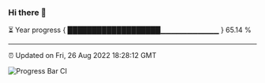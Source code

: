 ### Hi there 👋

⏳ Year progress { ███████████████████▁▁▁▁▁▁▁▁▁▁▁ } 65.14 %

---

⏰ Updated on Fri, 26 Aug 2022 18:28:12 GMT

![Progress Bar CI](https://github.com/ZhaoGui/ZhaoGui/workflows/Progress%20Bar%20CI/badge.svg)
